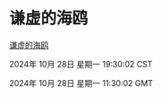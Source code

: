 # 谦虚的海鸥
[谦虚的海鸥](http://219.139.197.74:56308/qxdho/course/base/hotlink/index.php)

2024年 10月 28日 星期一 19:30:02 CST

2024年 10月 28日 星期一 11:30:02 GMT
